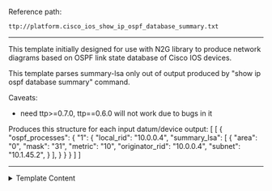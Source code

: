 Reference path:
```
ttp://platform.cisco_ios_show_ip_ospf_database_summary.txt
```

---



This template initially designed for use with N2G library to produce network 
diagrams based on OSPF link state database of Cisco IOS devices.

This template parses summary-lsa only out of output produced by 
"show ip ospf database summary" command.

Caveats:
 - need ttp>=0.7.0, ttp==0.6.0 will not work due to bugs in it
 
Produces this structure for each input datum/device output:
[
    [
        {
            "ospf_processes": {
                "1": {
                    "local_rid": "10.0.0.4",
                    "summary_lsa": [
                        {
                            "area": "0",
                            "mask": "31",
                            "metric": "10",
                            "originator_rid": "10.0.0.4",
                            "subnet": "10.1.45.2",
                        }
                    ],
                }
            }
        }
    ]
]



---

<details><summary>Template Content</summary>
```
<doc>
This template initially designed for use with N2G library to produce network 
diagrams based on OSPF link state database of Cisco IOS devices.

This template parses summary-lsa only out of output produced by 
"show ip ospf database summary" command.

Caveats:
 - need ttp>=0.7.0, ttp==0.6.0 will not work due to bugs in it
 
Produces this structure for each input datum/device output:
[
    [
        {
            "ospf_processes": {
                "1": {
                    "local_rid": "10.0.0.4",
                    "summary_lsa": [
                        {
                            "area": "0",
                            "mask": "31",
                            "metric": "10",
                            "originator_rid": "10.0.0.4",
                            "subnet": "10.1.45.2",
                        }
                    ],
                }
            }
        }
    ]
]
</doc>

<group name="ospf_processes.{{ pid }}**">
            OSPF Router with ID ({{ local_rid }}) (Process ID {{ pid }})
			
<group name="summary_lsa*" functions="record('area') | del('area') | void">
                Summary Net Link States (Area {{ area }})

  <group set="area">
  LS Type: Summary Links(Network) {{ _start_ }}
  Link State ID: {{ subnet }} (summary Network Number)
  Advertising Router: {{ originator_rid }}
  Network Mask: /{{ mask }}
        MTID: 0         Metric: {{ metric }} 
{{ _end_ }}        
  </group>
</group>
		
</group>
```
</details>